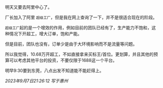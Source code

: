 明天又要去阿里中心了。

厂长加入了阿里 `超级工厂`，但是我在网上查询了一下，并不是很适合现在的阶段。

`超级工厂`起的是一个增效的作用，例如目前的团队已经有了，生产能力不饱和，这种情况下开超工，增大订单，饱和产能。

但是目前，团队也没有，订单少是由于大环境影响而不是流量等问题。

所以我觉得，10.68万开超工，不如直接拿来买标王/首位。更划算，并且其他的预算可以考虑其他平台的投资，不要仅限于1688这一个平台。

明早9:30要到东莞，八点出发不知道能不能赶得上。

*2023年9月7日21:26:12 写于惠州*